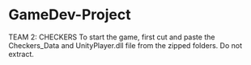 # GameDev-Project
TEAM 2: CHECKERS
To start the game, first cut and paste the Checkers_Data and UnityPlayer.dll file from the zipped folders. Do not extract.
